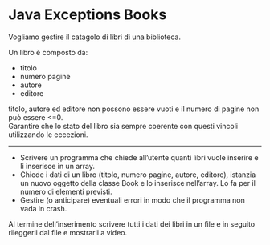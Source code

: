 # Java Exceptions Books

Vogliamo gestire il catagolo di libri di una biblioteca. <br>

Un libro è composto da: <br>

- titolo
- numero pagine
- autore
- editore

titolo, autore ed editore non possono essere vuoti e il numero di pagine non può essere <=0. <br>
Garantire che lo stato del libro sia sempre coerente con questi vincoli utilizzando le eccezioni. <br>

<hr>


- Scrivere un programma che chiede all’utente quanti libri vuole inserire e li inserisce in un array. <br>
- Chiede i dati di un libro (titolo, numero pagine, autore, editore), istanzia un nuovo oggetto della classe Book e lo 
inserisce nell’array. Lo fa per il numero di elementi previsti. <br>
- Gestire (o anticipare) eventuali errori in modo che il programma non vada in crash. <br>

Al termine dell’inserimento scrivere tutti i dati dei libri in un file e in seguito rileggerli dal file e mostrarli a video.